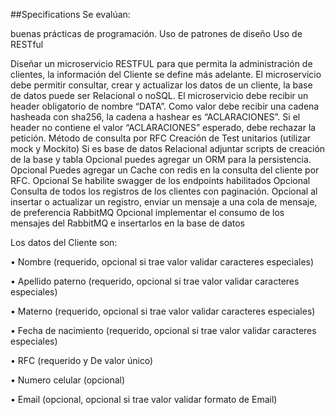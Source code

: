 ##Specifications
Se evalúan:

buenas prácticas de programación.
Uso de patrones de diseño
Uso de RESTful
 

Diseñar un microservicio RESTFUL para que permita la administración de clientes, la información del Cliente se define más adelante.
El microservicio debe permitir consultar, crear y actualizar los datos de un cliente, la base de datos puede ser Relacional o noSQL.
El microservicio debe recibir un header obligatorio de nombre “DATA”. Como valor debe recibir una cadena hasheada con sha256, la cadena a hashear es “ACLARACIONES”.
Si el header no contiene el valor “ACLARACIONES” esperado, debe rechazar la petición.
Método de consulta por RFC
Creación de Test unitarios (utilizar mock y Mockito)
Si es base de datos Relacional adjuntar scripts de creación de la base y tabla
Opcional puedes agregar un ORM para la persistencia.
Opcional Puedes agregar un Cache con redis en la consulta del cliente por RFC.
Opcional Se habilite swagger de los endpoints habilitados
Opcional Consulta de todos los registros de los clientes con paginación.
Opcional al insertar o actualizar un registro, enviar un mensaje a una cola de mensaje, de preferencia RabbitMQ
Opcional implementar el consumo de los mensajes del RabbitMQ e insertarlos en la base de datos
               

Los datos del Cliente son:

•         Nombre (requerido, opcional si trae valor validar caracteres especiales)

•         Apellido paterno (requerido, opcional si trae valor validar caracteres especiales)

•         Materno (requerido, opcional si trae valor validar caracteres especiales)

•         Fecha de nacimiento (requerido, opcional si trae valor validar caracteres especiales)

•         RFC (requerido y De valor único)

•         Numero celular (opcional)

•         Email (opcional, opcional si trae valor validar formato de Email)